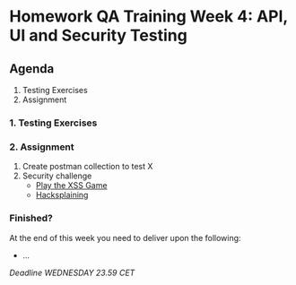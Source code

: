 # Homework QA Training Week 4: API, UI and Security Testing

## Agenda

1. Testing Exercises
2. Assignment

### 1. Testing Exercises

### 2. Assignment

1. Create postman collection to test X
2. Security challenge
   - [Play the XSS Game](https://xss-game.appspot.com/)
   - [Hacksplaining](https://www.hacksplaining.com/features)

### Finished?

At the end of this week you need to deliver upon the following:

- ...

_Deadline WEDNESDAY 23.59 CET_
